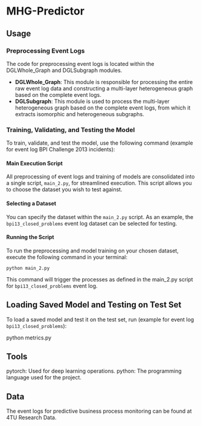 # MHG-Predictor

## Usage

### Preprocessing Event Logs

The code for preprocessing event logs is located within the DGLWhole_Graph and DGLSubgraph modules.
- **DGLWhole_Graph**: This module is responsible for processing the entire raw event log data and constructing a multi-layer heterogeneous graph based on the complete event logs.
- **DGLSubgraph**: This module is used to process the multi-layer heterogeneous graph based on the complete event logs, from which it extracts isomorphic and heterogeneous subgraphs.

### Training, Validating, and Testing the Model
To train, validate, and test the model, use the following command (example for event log BPI Challenge 2013 incidents):
#### Main Execution Script

All preprocessing of event logs and training of models are consolidated into a single script, `main_2.py`, for streamlined execution. This script allows you to choose the dataset you wish to test against.

#### Selecting a Dataset

You can specify the dataset within the `main_2.py` script. As an example, the `bpi13_closed_problems` event log dataset can be selected for testing.

#### Running the Script

To run the preprocessing and model training on your chosen dataset, execute the following command in your terminal:

	python main_2.py

This command will trigger the processes as defined in the main_2.py script for `bpi13_closed_problems` event log.

## Loading Saved Model and Testing on Test Set
To load a saved model and test it on the test set, run (example for event log `bpi13_closed_problems`):

python metrics.py 

## Tools
pytorch: Used for deep learning operations.
python: The programming language used for the project.
## Data
The event logs for predictive business process monitoring can be found at 4TU Research Data.
